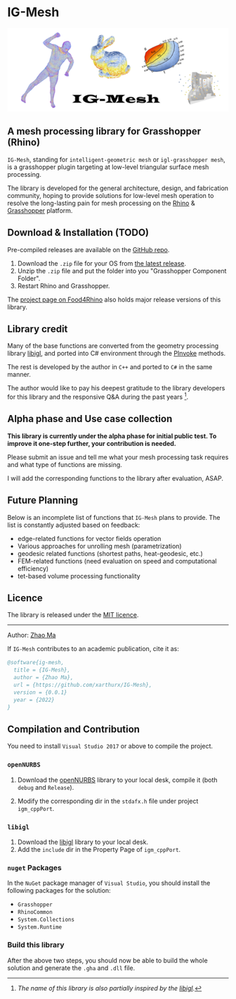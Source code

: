 # IG-Mesh

![](./graphics/title_img.png)

## A mesh processing library for Grasshopper (Rhino)

`IG-Mesh`, standing for `intelligent-geometric mesh` or `igl-grasshopper mesh`, is a grasshopper plugin targeting at low-level triangular surface mesh processing.

The library is developed for the general architecture, design, and fabrication community, hoping to provide solutions for low-level mesh operation to resolve the long-lasting pain for mesh processing on the [Rhino](https://www.rhino3d.com) \& [Grasshopper](https://www.grasshopper3d.com) platform.

## Download & Installation (TODO)
Pre-compiled releases are available on the [GitHub repo](https://github.com/xarthurx/IG-Mesh).

1. Download the `.zip` file for your OS from [the latest release](https://github.com/xarthurx/IG-Mesh/releases/latest).
2. Unzip the `.zip` file and put the folder into you "Grasshopper Component Folder".
3. Restart Rhino and Grasshopper.

The [project page on Food4Rhino](https://www.food4rhino.com/en) also holds major release versions of this library.

## Library credit

Many of the base functions are converted from the geometry processing library [libigl](https://libigl.github.io), and ported into C# environment through the [PInvoke](https://www.grasshopper3d.com/forum/topics/link-use-c-code-or-c-lib-with-new-gh-plugin) methods. 

The rest is developed by the author in `C++` and ported to `C#` in the same manner.

The author would like to pay his deepest gratitude to the library developers for this library and the responsive Q\&A during the past years [^1].

[^1]: *The name of this library is also partially inspired by the [libigl](https://libigl.github.io).*


## Alpha phase and Use case collection
**This library is currently under the alpha phase for initial public test. To improve it one-step further, your contribution is needed.**

Please submit an issue and tell me what your mesh processing task requires and what type of functions are missing.

I will add the corresponding functions to the library after evaluation, ASAP.


## Future Planning
Below is an incomplete list of functions that `IG-Mesh` plans to provide. The list is constantly adjusted based on feedback:

- edge-related functions for vector fields operation 
- Various approaches for unrolling mesh (parametrization)
- geodesic related functions (shortest paths, heat-geodesic, etc.)
- FEM-related functions (need evaluation on speed and computational efficiency)
- tet-based volume processing functionality


## Licence
The library is released under the [MIT licence](./docs/LICENCE.md).


---
Author: [Zhao Ma](https://beyond-disciplines.com)

If `IG-Mesh` contributes to an academic publication, cite it as:
```bib
@software{ig-mesh,
  title = {IG-Mesh},
  author = {Zhao Ma},
  url = {https://github.com/xarthurx/IG-Mesh},
  version = {0.0.1}
  year = {2022}
}
```
## Compilation and Contribution

You need to install `Visual Studio 2017` or above to compile the project.

### `openNURBS`
1. Download the [openNURBS](https://github.com/mcneel/opennurbs) library to your local desk, compile it (both `debug` and `Release`).

2. Modify the corresponding dir in the `stdafx.h` file under project `igm_cppPort`.

### `libigl`

1. Download the [libigl](https://libigl.github.io) library to your local desk. 
2. Add the `include` dir in the Property Page of `igm_cppPort`.

### `nuget` Packages
In the `NuGet` package manager of `Visual Studio`, you should install the following packages for the solution:
- `Grasshopper`
- `RhinoCommon`
- `System.Collections`
- `System.Runtime`

### Build this library
After the above two steps, you should now be able to build the whole solution and generate the `.gha` and `.dll` file.




